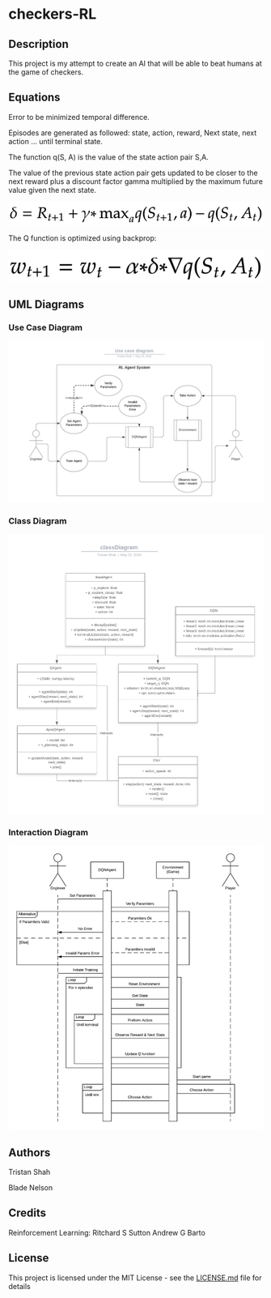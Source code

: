 # checkers-RL

## Description

This project is my attempt to create an AI that will be able to beat humans at the game of checkers.

## Equations

Error to be minimized temporal difference.

Episodes are generated as followed: 
state, action, reward, Next state, next action ... until terminal state.

The function q(S, A) is the value of the state action pair S,A.

The value of the previous state action pair gets updated to be closer to the next reward plus a discount factor gamma multiplied by the maximum future value given the next state.

![](images/td.png)

The Q function is optimized using backprop:

![](images/backprop.png)

## UML Diagrams

### Use Case Diagram
![](images/useDiagram.png)

### Class Diagram
![](images/classDiagram.png)

### Interaction Diagram
![](images/interactionDiagram.png)

## Authors
Tristan Shah

Blade Nelson

## Credits
Reinforcement Learning: 
	Ritchard S Sutton
	Andrew G Barto
## License

This project is licensed under the MIT License - see the [LICENSE.md](LICENSE.md) file for details